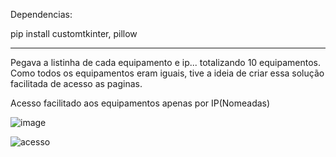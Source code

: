 Dependencias:

pip install customtkinter, pillow 

------------------------------------------

Pegava a listinha de cada equipamento e ip... totalizando 10 equipamentos.
Como todos os equipamentos eram iguais, tive a ideia de criar essa solução facilitada de acesso as paginas.

Acesso facilitado aos equipamentos apenas por IP(Nomeadas)

![image](https://github.com/LeoLSR/acesso_facil/assets/107216432/52fca58a-bc05-47a4-bdf8-2bc080a74e0e)


![acesso](https://github.com/LeoLSR/acesso_facil/assets/107216432/c8c278ec-19af-426f-9ca7-9541b7984660)
